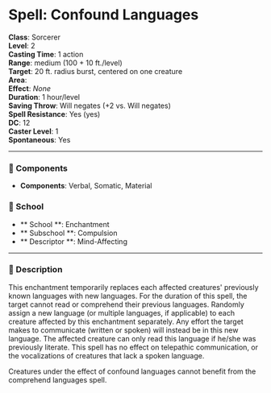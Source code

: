 
# Spell: Confound Languages
**Class**: Sorcerer  
**Level**: 2  
**Casting Time**: 1 action  
**Range**: medium (100 + 10 ft./level)  
**Target**: 20 ft. radius burst, centered on one creature  
**Area**:   
**Effect**: _None_  
**Duration**: 1 hour/level  
**Saving Throw**: Will negates (+2 vs. Will negates)  
**Spell Resistance**: Yes (yes)  
**DC**: 12  
**Caster Level**: 1  
**Spontaneous**: Yes

---

### 🔮 Components
- **Components**: Verbal, Somatic, Material

### 🏫 School
- ** School **: Enchantment
- ** Subschool **: Compulsion
- ** Descriptor **: Mind-Affecting
---

### 📜 Description
This enchantment temporarily replaces each affected creatures' previously known languages with new languages. For the duration of this spell, the target cannot read or comprehend their previous languages. Randomly assign a new language (or multiple languages, if applicable) to each creature affected by this enchantment separately. Any effort the target makes to communicate (written or spoken) will instead be in this new language. The affected creature can only read this language if he/she was previously literate. This spell has no effect on telepathic communication, or the vocalizations of creatures that lack a spoken language.

Creatures under the effect of confound languages cannot benefit from the comprehend languages spell.
